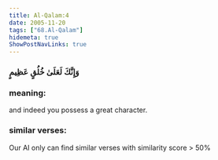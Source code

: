 ```yaml
---
title: Al-Qalam:4
date: 2005-11-20
tags: ["68.Al-Qalam"]
hidemeta: true 
ShowPostNavLinks: true 
---
```

### وَإِنَّكَ لَعَلَىٰ خُلُقٍ عَظِيمٍ
### meaning: 
and indeed you possess a great character.
### similar verses: 

Our AI only can find similar verses with similarity score > 50% 




